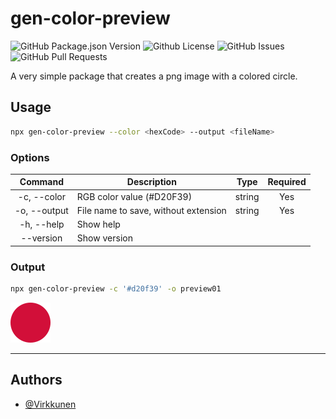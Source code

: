 # gen-color-preview
<img alt="GitHub Package.json Version" src="https://img.shields.io/github/package-json/v/virkkunen/gen-color-preview" /> <img alt="Github License" src="https://img.shields.io/github/license/virkkunen/gen-color-preview" />
<img alt="GitHub Issues" src="https://img.shields.io/github/issues/virkkunen/gen-color-preview" />
<img alt="GitHub Pull Requests" src="https://img.shields.io/github/issues-pr/virkkunen/gen-color-preview" />

A very simple package that creates a png image with a colored circle.

## Usage
```sh
npx gen-color-preview --color <hexCode> --output <fileName>
```

### Options

|    Command   |              Description             |  Type  | Required  |
|:------------:|------------------------------------|:------:|:---------:|
| -c, --color  | RGB color value (#D20F39)            | string | Yes       |
| -o, --output | File name to save, without extension | string | Yes       |
| -h, --help   | Show help                            |        |           |
| --version    | Show version                         |        |           |

### Output
```sh
npx gen-color-preview -c '#d20f39' -o preview01
```

![It's a circle alright](assets/preview01.png)

---

## Authors

- [@Virkkunen](https://www.github.com/Virkkunen)